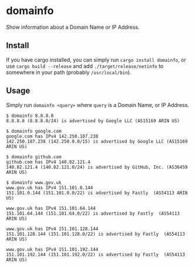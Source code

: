 # domainfo

Show information about a Domain Name or IP Address.

## Install

If you have cargo installed, you can simply run `cargo
install domainfo`, or use `cargo build --release` and add
`./target/release/netinfo` to somewhere in your path
(probably `/usr/local/bin`).

## Usage

Simply run `domainfo <query>` where `query` is a Domain Name, or IP Address.

    $ domainfo 8.8.8.8
    8.8.8.8 (8.8.8.0/24) is advertised by Google LLC (AS15169 ARIN US)

    $ domainfo google.com
    google.com has IPv4 142.250.187.238
    142.250.187.238 (142.250.0.0/15) is advertised by Google LLC (AS15169 ARIN US)

    $ domainfo github.com
    github.com has IPv4 140.82.121.4
    140.82.121.4 (140.82.121.0/24) is advertised by GitHub, Inc. (AS36459 ARIN US)

    $ domainfo www.gov.uk
    www.gov.uk has IPv4 151.101.0.144
    151.101.0.144 (151.101.0.0/22) is advertised by Fastly  (AS54113 ARIN US)

    www.gov.uk has IPv4 151.101.64.144
    151.101.64.144 (151.101.64.0/22) is advertised by Fastly  (AS54113 ARIN US)

    www.gov.uk has IPv4 151.101.128.144
    151.101.128.144 (151.101.128.0/22) is advertised by Fastly  (AS54113 ARIN US)

    www.gov.uk has IPv4 151.101.192.144
    151.101.192.144 (151.101.192.0/22) is advertised by Fastly  (AS54113 ARIN US)
